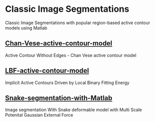 # Classic Image Segmentations

Classic Image Segmentations with popular region-based active contour models using Matlab

## [Chan-Vese-active-contour-model](Chan-Vese-active-contour-model)
Active Contour Without Edges - Chan Vese active contour model

## [LBF-active-contour-model](LBF-active-contour-model)
Implicit Active Contours Driven by Local Binary Fitting Energy

## [Snake-segmentation-with-Matlab](Snake-segmentation)
Image segmentation With Snake deformable model with Multi Scale Potenital Gaussian External Force
